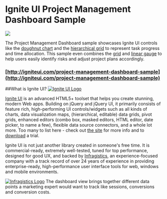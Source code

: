 # Ignite UI Project Management Dashboard Sample

![](http://igniteui.com/images/marketing/app-samples/project-management-dashboard-sample.png)

The Project Management Dashboard sample showcases Ignite UI controls like the [doughnut chart](http://igniteui.com/doughnut-chart/overview) and the [hierarchical grid](http://igniteui.com/hierarchical-grid/overview) to represent task progress and time allocation. This sample even combines the [grid](http://igniteui.com/grid/overview) and [linear gauge](http://igniteui.com/linear-gauge/overview) to help users easily identify risks and adjust project plans accordingly.

### [http://igniteui.com/project-management-dashboard-sample](http://igniteui.com/project-management-dashboard-sample)


##What is Ignite UI?
[![Ignite UI Logo](http://infragistics-blogs.github.io/github-assets/logos/igniteui.png)](http://igniteui.com)

[Ignite UI](http://igniteui.com/) is an advanced HTML5+ toolset that helps you create stunning, modern Web apps. Building on jQuery and jQuery UI, it primarily consists of feature rich, high-performing UI controls/widgets such as all kinds of charts, data visualization maps, (hierarchical, editable) data grids, pivot grids, enhanced editors (combo box, masked editors, HTML editor, date picker, to name a few), flexible data source connectors, and a whole lot more.  Too many to list here - check out [the site](http://igniteui.com/) for more info and to [download](https://igniteui.com/download) a trial.

Ignite UI is not just another library created in someone's free time. It is commercial-ready, extremely well-tested, tuned for top performance, designed for good UX, and backed by [Infragistics](http://www.infragistics.com/), an experience-focused company with a track record of over 24 years of experience in providing enterprise-ready, high-performance user interface tools for web, windows and mobile environments.

[![Infragistics Logo](http://infragistics-blogs.github.io/github-assets/logos/infragistics.png)](http://infragistics.com)
The dashboard view brings together different data points a marketing expert would want to track like sessions, conversions and conversion costs.




